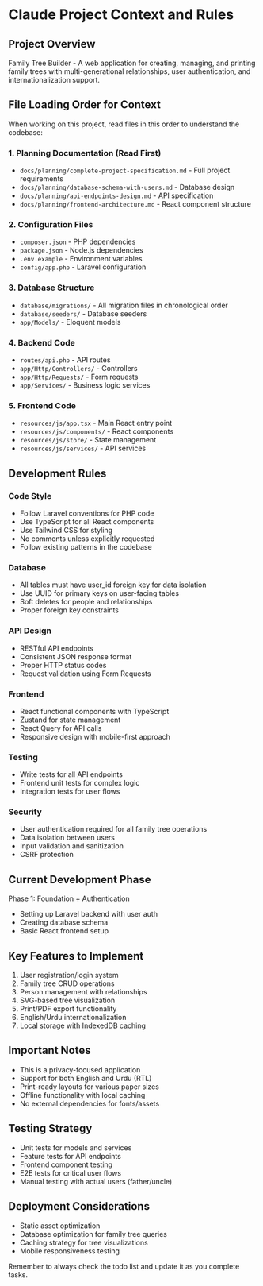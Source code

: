 # Claude Project Context and Rules

## Project Overview
Family Tree Builder - A web application for creating, managing, and printing family trees with multi-generational relationships, user authentication, and internationalization support.

## File Loading Order for Context
When working on this project, read files in this order to understand the codebase:

### 1. Planning Documentation (Read First)
- `docs/planning/complete-project-specification.md` - Full project requirements
- `docs/planning/database-schema-with-users.md` - Database design
- `docs/planning/api-endpoints-design.md` - API specification
- `docs/planning/frontend-architecture.md` - React component structure

### 2. Configuration Files
- `composer.json` - PHP dependencies
- `package.json` - Node.js dependencies
- `.env.example` - Environment variables
- `config/app.php` - Laravel configuration

### 3. Database Structure
- `database/migrations/` - All migration files in chronological order
- `database/seeders/` - Database seeders
- `app/Models/` - Eloquent models

### 4. Backend Code
- `routes/api.php` - API routes
- `app/Http/Controllers/` - Controllers
- `app/Http/Requests/` - Form requests
- `app/Services/` - Business logic services

### 5. Frontend Code
- `resources/js/app.tsx` - Main React entry point
- `resources/js/components/` - React components
- `resources/js/store/` - State management
- `resources/js/services/` - API services

## Development Rules

### Code Style
- Follow Laravel conventions for PHP code
- Use TypeScript for all React components
- Use Tailwind CSS for styling
- No comments unless explicitly requested
- Follow existing patterns in the codebase

### Database
- All tables must have user_id foreign key for data isolation
- Use UUID for primary keys on user-facing tables
- Soft deletes for people and relationships
- Proper foreign key constraints

### API Design
- RESTful API endpoints
- Consistent JSON response format
- Proper HTTP status codes
- Request validation using Form Requests

### Frontend
- React functional components with TypeScript
- Zustand for state management
- React Query for API calls
- Responsive design with mobile-first approach

### Testing
- Write tests for all API endpoints
- Frontend unit tests for complex logic
- Integration tests for user flows

### Security
- User authentication required for all family tree operations
- Data isolation between users
- Input validation and sanitization
- CSRF protection

## Current Development Phase
Phase 1: Foundation + Authentication
- Setting up Laravel backend with user auth
- Creating database schema
- Basic React frontend setup

## Key Features to Implement
1. User registration/login system
2. Family tree CRUD operations
3. Person management with relationships
4. SVG-based tree visualization
5. Print/PDF export functionality
6. English/Urdu internationalization
7. Local storage with IndexedDB caching

## Important Notes
- This is a privacy-focused application
- Support for both English and Urdu (RTL)
- Print-ready layouts for various paper sizes
- Offline functionality with local caching
- No external dependencies for fonts/assets

## Testing Strategy
- Unit tests for models and services
- Feature tests for API endpoints
- Frontend component testing
- E2E tests for critical user flows
- Manual testing with actual users (father/uncle)

## Deployment Considerations
- Static asset optimization
- Database optimization for family tree queries
- Caching strategy for tree visualizations
- Mobile responsiveness testing

Remember to always check the todo list and update it as you complete tasks.